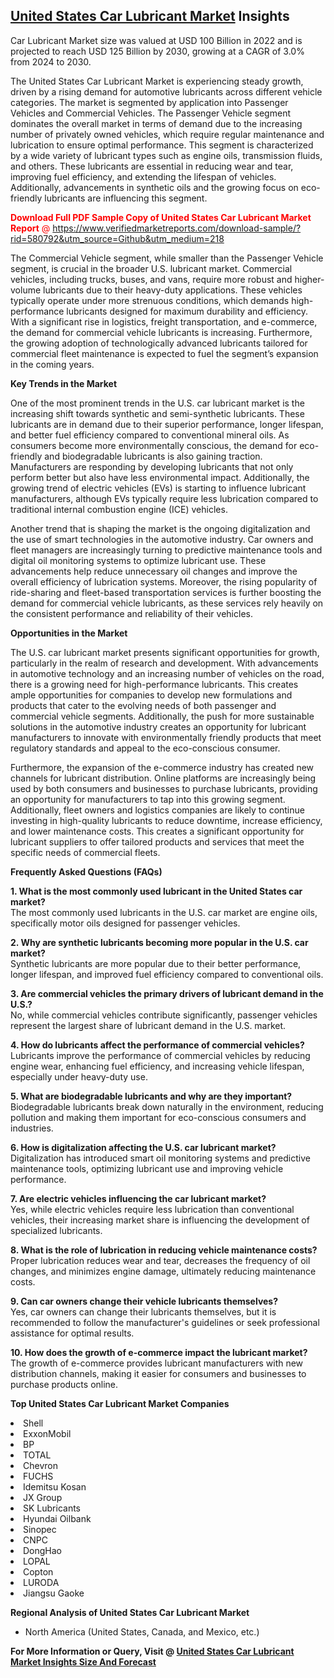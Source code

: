 <h2><a href="https://www.verifiedmarketreports.com/download-sample/?rid=580792&amp;utm_source=Github&amp;utm_medium=218" target="_blank">United States Car Lubricant Market</a> Insights</h2><p>Car Lubricant Market size was valued at USD 100 Billion in 2022 and is projected to reach USD 125 Billion by 2030, growing at a CAGR of 3.0% from 2024 to 2030.</p><p><p>The United States Car Lubricant Market is experiencing steady growth, driven by a rising demand for automotive lubricants across different vehicle categories. The market is segmented by application into Passenger Vehicles and Commercial Vehicles. The Passenger Vehicle segment dominates the overall market in terms of demand due to the increasing number of privately owned vehicles, which require regular maintenance and lubrication to ensure optimal performance. This segment is characterized by a wide variety of lubricant types such as engine oils, transmission fluids, and others. These lubricants are essential in reducing wear and tear, improving fuel efficiency, and extending the lifespan of vehicles. Additionally, advancements in synthetic oils and the growing focus on eco-friendly lubricants are influencing this segment. <p><span class=""><span style="color: #ff0000;"><strong>Download Full PDF Sample Copy of United States Car Lubricant Market Report</strong> @ </span><a href="https://www.verifiedmarketreports.com/download-sample/?rid=580792&amp;utm_source=Github&amp;utm_medium=218" target="_blank">https://www.verifiedmarketreports.com/download-sample/?rid=580792&amp;utm_source=Github&amp;utm_medium=218</a></span></p></p> <p>The Commercial Vehicle segment, while smaller than the Passenger Vehicle segment, is crucial in the broader U.S. lubricant market. Commercial vehicles, including trucks, buses, and vans, require more robust and higher-volume lubricants due to their heavy-duty applications. These vehicles typically operate under more strenuous conditions, which demands high-performance lubricants designed for maximum durability and efficiency. With a significant rise in logistics, freight transportation, and e-commerce, the demand for commercial vehicle lubricants is increasing. Furthermore, the growing adoption of technologically advanced lubricants tailored for commercial fleet maintenance is expected to fuel the segment’s expansion in the coming years.</p> <p><strong>Key Trends in the Market</strong></p> <p>One of the most prominent trends in the U.S. car lubricant market is the increasing shift towards synthetic and semi-synthetic lubricants. These lubricants are in demand due to their superior performance, longer lifespan, and better fuel efficiency compared to conventional mineral oils. As consumers become more environmentally conscious, the demand for eco-friendly and biodegradable lubricants is also gaining traction. Manufacturers are responding by developing lubricants that not only perform better but also have less environmental impact. Additionally, the growing trend of electric vehicles (EVs) is starting to influence lubricant manufacturers, although EVs typically require less lubrication compared to traditional internal combustion engine (ICE) vehicles.</p> <p>Another trend that is shaping the market is the ongoing digitalization and the use of smart technologies in the automotive industry. Car owners and fleet managers are increasingly turning to predictive maintenance tools and digital oil monitoring systems to optimize lubricant use. These advancements help reduce unnecessary oil changes and improve the overall efficiency of lubrication systems. Moreover, the rising popularity of ride-sharing and fleet-based transportation services is further boosting the demand for commercial vehicle lubricants, as these services rely heavily on the consistent performance and reliability of their vehicles.</p> <p><strong>Opportunities in the Market</strong></p> <p>The U.S. car lubricant market presents significant opportunities for growth, particularly in the realm of research and development. With advancements in automotive technology and an increasing number of vehicles on the road, there is a growing need for high-performance lubricants. This creates ample opportunities for companies to develop new formulations and products that cater to the evolving needs of both passenger and commercial vehicle segments. Additionally, the push for more sustainable solutions in the automotive industry creates an opportunity for lubricant manufacturers to innovate with environmentally friendly products that meet regulatory standards and appeal to the eco-conscious consumer.</p> <p>Furthermore, the expansion of the e-commerce industry has created new channels for lubricant distribution. Online platforms are increasingly being used by both consumers and businesses to purchase lubricants, providing an opportunity for manufacturers to tap into this growing segment. Additionally, fleet owners and logistics companies are likely to continue investing in high-quality lubricants to reduce downtime, increase efficiency, and lower maintenance costs. This creates a significant opportunity for lubricant suppliers to offer tailored products and services that meet the specific needs of commercial fleets.</p> <p><strong>Frequently Asked Questions (FAQs)</strong></p> <p><strong>1. What is the most commonly used lubricant in the United States car market?</strong><br> The most commonly used lubricants in the U.S. car market are engine oils, specifically motor oils designed for passenger vehicles.</p> <p><strong>2. Why are synthetic lubricants becoming more popular in the U.S. car market?</strong><br> Synthetic lubricants are more popular due to their better performance, longer lifespan, and improved fuel efficiency compared to conventional oils.</p> <p><strong>3. Are commercial vehicles the primary drivers of lubricant demand in the U.S.?</strong><br> No, while commercial vehicles contribute significantly, passenger vehicles represent the largest share of lubricant demand in the U.S. market.</p> <p><strong>4. How do lubricants affect the performance of commercial vehicles?</strong><br> Lubricants improve the performance of commercial vehicles by reducing engine wear, enhancing fuel efficiency, and increasing vehicle lifespan, especially under heavy-duty use.</p> <p><strong>5. What are biodegradable lubricants and why are they important?</strong><br> Biodegradable lubricants break down naturally in the environment, reducing pollution and making them important for eco-conscious consumers and industries.</p> <p><strong>6. How is digitalization affecting the U.S. car lubricant market?</strong><br> Digitalization has introduced smart oil monitoring systems and predictive maintenance tools, optimizing lubricant use and improving vehicle performance.</p> <p><strong>7. Are electric vehicles influencing the car lubricant market?</strong><br> Yes, while electric vehicles require less lubrication than conventional vehicles, their increasing market share is influencing the development of specialized lubricants.</p> <p><strong>8. What is the role of lubrication in reducing vehicle maintenance costs?</strong><br> Proper lubrication reduces wear and tear, decreases the frequency of oil changes, and minimizes engine damage, ultimately reducing maintenance costs.</p> <p><strong>9. Can car owners change their vehicle lubricants themselves?</strong><br> Yes, car owners can change their lubricants themselves, but it is recommended to follow the manufacturer's guidelines or seek professional assistance for optimal results.</p> <p><strong>10. How does the growth of e-commerce impact the lubricant market?</strong><br> The growth of e-commerce provides lubricant manufacturers with new distribution channels, making it easier for consumers and businesses to purchase products online.</p></p><p><strong>Top United States Car Lubricant Market Companies</strong></p><div data-test-id=""><p><li>Shell</li><li> ExxonMobil</li><li> BP</li><li> TOTAL</li><li> Chevron</li><li> FUCHS</li><li> Idemitsu Kosan</li><li> JX Group</li><li> SK Lubricants</li><li> Hyundai Oilbank</li><li> Sinopec</li><li> CNPC</li><li> DongHao</li><li> LOPAL</li><li> Copton</li><li> LURODA</li><li> Jiangsu Gaoke</li></p><div><strong>Regional Analysis of&nbsp;United States Car Lubricant Market</strong></div><ul><li dir="ltr"><p dir="ltr">North America&nbsp;(United States, Canada, and Mexico, etc.)</p></li></ul><p><strong>For More Information or Query, Visit @&nbsp;</strong><strong><a href="https://www.verifiedmarketreports.com/product/car-lubricant-market/?utm_source=Github&amp;utm_medium=218" target="_blank">United States Car Lubricant Market Insights Size And Forecast</a></strong></p></div>
